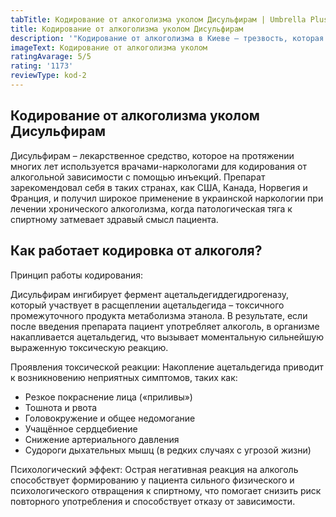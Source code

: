 ```yaml
---
tabTitle: Кодирование от алкоголизма уколом Дисульфирам | Umbrella Plus | От 4999 грн
title: Кодирование от алкоголизма уколом Дисульфирам
description: '"Кодирование от алкоголизма в Киеве – трезвость, которая начинается сегодня!"'
imageText: Кодирование от алкоголизма уколом
ratingAvarage: 5/5
rating: '1173'
reviewType: kod-2
---
```


## Кодирование от алкоголизма уколом Дисульфирам

Дисульфирам – лекарственное средство, которое на протяжении многих лет используется врачами-наркологами для кодирования от алкогольной зависимости с помощью инъекций. Препарат зарекомендовал себя в таких странах, как США, Канада, Норвегия и Франция, и получил широкое применение в украинской наркологии при лечении хронического алкоголизма, когда патологическая тяга к спиртному затмевает здравый смысл пациента.

## Как работает кодировка от алкоголя?

Принцип работы кодирования:

Дисульфирам ингибирует фермент ацетальдегиддегидрогеназу, который участвует в расщеплении ацетальдегида – токсичного промежуточного продукта метаболизма этанола. В результате, если после введения препарата пациент употребляет алкоголь, в организме накапливается ацетальдегид, что вызывает моментальную сильнейшую выраженную токсическую реакцию.

Проявления токсической реакции:
Накопление ацетальдегида приводит к возникновению неприятных симптомов, таких как:

* Резкое покраснение лица («приливы»)
* Тошнота и рвота
* Головокружение и общее недомогание
* Учащённое сердцебиение
* Снижение артериального давления
* Судороги дыхательных мышц (в редких случаях с угрозой жизни)

Психологический эффект:
Острая негативная реакция на алкоголь способствует формированию у пациента сильного физического и психологического отвращения к спиртному, что помогает снизить риск повторного употребления и способствует отказу от зависимости.
